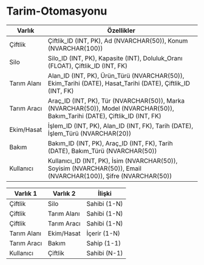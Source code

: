 # Tarim-Otomasyonu

| Varlık        | Özellikler                                                                                       |
|---------------|--------------------------------------------------------------------------------------------------|
| Çiftlik       | Çiftlik_ID (INT, PK), Ad (NVARCHAR(50)), Konum (NVARCHAR(100))                                   |
| Silo          | Silo_ID (INT, PK), Kapasite (INT), Doluluk_Oranı (FLOAT), Çiftlik_ID (INT, FK)                   |
| Tarım Alanı   | Alan_ID (INT, PK), Ürün_Türü (NVARCHAR(50)), Ekim_Tarihi (DATE), Hasat_Tarihi (DATE), Çiftlik_ID (INT, FK) |
| Tarım Aracı   | Araç_ID (INT, PK), Tür (NVARCHAR(50)), Marka (NVARCHAR(50)), Model (NVARCHAR(50)), Bakım_Tarihi (DATE), Çiftlik_ID (INT, FK) |
| Ekim/Hasat    | İşlem_ID (INT, PK), Alan_ID (INT, FK), Tarih (DATE), İşlem_Türü (NVARCHAR(20))                   |
| Bakım         | Bakım_ID (INT, PK), Araç_ID (INT, FK), Tarih (DATE), Bakım_Türü (NVARCHAR(50))                   |
| Kullanıcı     | Kullanıcı_ID (INT, PK), İsim (NVARCHAR(50)), Soyisim (NVARCHAR(50)), Email (NVARCHAR(100)), Şifre (NVARCHAR(50)) |



| Varlık 1      | Varlık 2      | İlişki       |
|---------------|---------------|--------------|
| Çiftlik       | Silo          | Sahibi (1-N) |
| Çiftlik       | Tarım Alanı   | Sahibi (1-N) |
| Çiftlik       | Tarım Aracı   | Sahibi (1-N) |
| Tarım Alanı   | Ekim/Hasat    | İçerir (1-N) |
| Tarım Aracı   | Bakım         | Sahip (1-1) |
| Kullanıcı     | Çiftlik       | Sahibi (N-1) |

